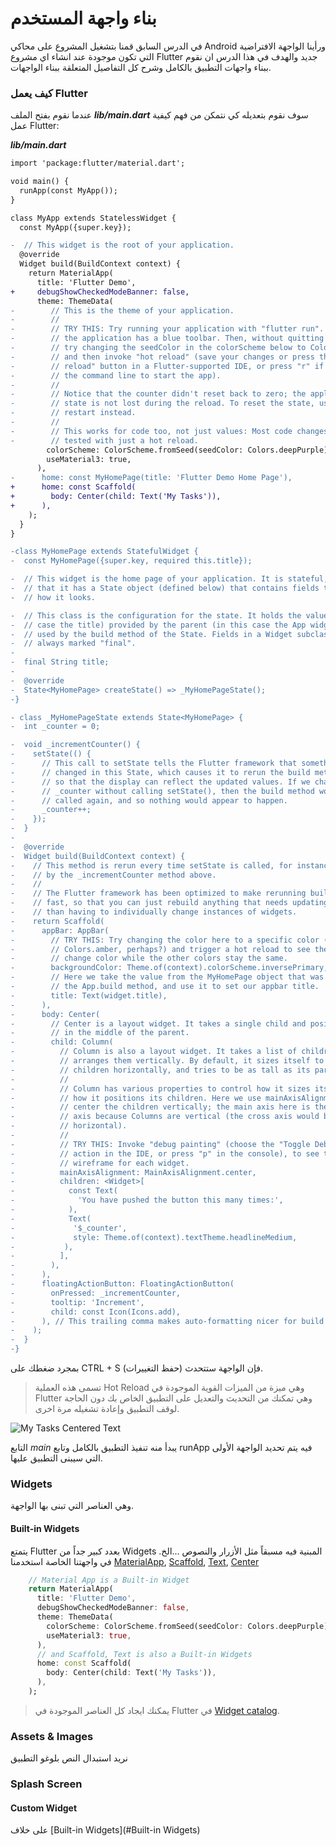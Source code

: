# بناء واجهة المستخدم

في الدرس السابق قمنا بتشغيل المشروع على محاكي Android ورأينا الواجهة الافتراضية التي تكون موجودة عند انشاء اي مشروع Flutter جديد والهدف في هذا الدرس ان نقوم ببناء واجهات التطبيق بالكامل وشرح كل التفاصيل المتعلقة ببناء الواجهات.

### كيف يعمل Flutter

عندما نقوم بفتح الملف ***lib/main.dart*** سوف نقوم بتعديله كي نتمكن من فهم كيفية عمل Flutter:

***lib/main.dart***
```diff
import 'package:flutter/material.dart';

void main() {
  runApp(const MyApp());
}

class MyApp extends StatelessWidget {
  const MyApp({super.key});

-  // This widget is the root of your application.
  @override
  Widget build(BuildContext context) {
    return MaterialApp(
      title: 'Flutter Demo',
+     debugShowCheckedModeBanner: false,
      theme: ThemeData(
-        // This is the theme of your application.
-        //
-        // TRY THIS: Try running your application with "flutter run". You'll see
-        // the application has a blue toolbar. Then, without quitting the app,
-        // try changing the seedColor in the colorScheme below to Colors.green
-        // and then invoke "hot reload" (save your changes or press the "hot
-        // reload" button in a Flutter-supported IDE, or press "r" if you used
-        // the command line to start the app).
-        //
-        // Notice that the counter didn't reset back to zero; the application
-        // state is not lost during the reload. To reset the state, use hot
-        // restart instead.
-        //
-        // This works for code too, not just values: Most code changes can be
-        // tested with just a hot reload.
        colorScheme: ColorScheme.fromSeed(seedColor: Colors.deepPurple),
        useMaterial3: true,
      ),
-      home: const MyHomePage(title: 'Flutter Demo Home Page'),
+      home: const Scaffold(
+        body: Center(child: Text('My Tasks')),
+      ),
    );
  }
}

-class MyHomePage extends StatefulWidget {
-  const MyHomePage({super.key, required this.title});

-  // This widget is the home page of your application. It is stateful, meaning
-  // that it has a State object (defined below) that contains fields that affect
-  // how it looks.

-  // This class is the configuration for the state. It holds the values (in this
-  // case the title) provided by the parent (in this case the App widget) and
-  // used by the build method of the State. Fields in a Widget subclass are
-  // always marked "final".
-
-  final String title;
-
-  @override
-  State<MyHomePage> createState() => _MyHomePageState();
-}

- class _MyHomePageState extends State<MyHomePage> {
-  int _counter = 0;

-  void _incrementCounter() {
-    setState(() {
-      // This call to setState tells the Flutter framework that something has
-      // changed in this State, which causes it to rerun the build method below
-      // so that the display can reflect the updated values. If we changed
-      // _counter without calling setState(), then the build method would not be
-      // called again, and so nothing would appear to happen.
-      _counter++;
-    });
-  }
-
-  @override
-  Widget build(BuildContext context) {
-    // This method is rerun every time setState is called, for instance as done
-    // by the _incrementCounter method above.
-    //
-    // The Flutter framework has been optimized to make rerunning build methods
-    // fast, so that you can just rebuild anything that needs updating rather
-    // than having to individually change instances of widgets.
-    return Scaffold(
-      appBar: AppBar(
-        // TRY THIS: Try changing the color here to a specific color (to
-        // Colors.amber, perhaps?) and trigger a hot reload to see the AppBar
-        // change color while the other colors stay the same.
-        backgroundColor: Theme.of(context).colorScheme.inversePrimary,
-        // Here we take the value from the MyHomePage object that was created by
-        // the App.build method, and use it to set our appbar title.
-        title: Text(widget.title),
-      ),
-      body: Center(
-        // Center is a layout widget. It takes a single child and positions it
-        // in the middle of the parent.
-        child: Column(
-          // Column is also a layout widget. It takes a list of children and
-          // arranges them vertically. By default, it sizes itself to fit its
-          // children horizontally, and tries to be as tall as its parent.
-          //
-          // Column has various properties to control how it sizes itself and
-          // how it positions its children. Here we use mainAxisAlignment to
-          // center the children vertically; the main axis here is the vertical
-          // axis because Columns are vertical (the cross axis would be
-          // horizontal).
-          //
-          // TRY THIS: Invoke "debug painting" (choose the "Toggle Debug Paint"
-          // action in the IDE, or press "p" in the console), to see the
-          // wireframe for each widget.
-          mainAxisAlignment: MainAxisAlignment.center,
-          children: <Widget>[
-            const Text(
-              'You have pushed the button this many times:',
-            ),
-            Text(
-             '$_counter',
-             style: Theme.of(context).textTheme.headlineMedium,
-           ),
-          ],
-        ),
-      ),
-      floatingActionButton: FloatingActionButton(
-        onPressed: _incrementCounter,
-        tooltip: 'Increment',
-        child: const Icon(Icons.add),
-      ), // This trailing comma makes auto-formatting nicer for build methods.
-    );
-  }
-}

```

بمجرد ضغطك على CTRL + S (حفظ التغييرات) فإن الواجهة ستتحدث.

> تسمى هذه العملية Hot Reload وهي ميزة من الميزات القوية الموجودة في Flutter وهي تمكنك من التحديث والتعديل على التطبيق الخاص بك دون الحاجة لوقف التطبيق وإعادة تشغيله مرة اخرى.


![My Tasks Centered Text](../images/ui/my_tasks_centered_text.png)

التابع *main* يبدأ منه تنفيذ التطبيق بالكامل وتابع runApp فيه يتم تحديد الواجهة الأولى التي سيبنى التطبيق عليها.

### Widgets

وهي العناصر التي تبنى بها الواجهة. 

#### Built-in Widgets

يتمتع Flutter بعدد كبير جداً من Widgets المبنية فيه مسبقاً مثل الأزرار والنصوص ...الخ. في واجهتنا الخاصة استخدمنا [MaterialApp](https://api.flutter.dev/flutter/material/MaterialApp-class.html), [Scaffold](https://api.flutter.dev/flutter/material/Scaffold-class.html), [Text](https://api.flutter.dev/flutter/widgets/Text-class.html), [Center](https://api.flutter.dev/flutter/widgets/Center-class.html)

```dart
	// Material App is a Built-in Widget
    return MaterialApp(
      title: 'Flutter Demo',
      debugShowCheckedModeBanner: false,
      theme: ThemeData(
        colorScheme: ColorScheme.fromSeed(seedColor: Colors.deepPurple),
        useMaterial3: true,
      ),
      // and Scaffold, Text is also a Built-in Widgets
      home: const Scaffold(
        body: Center(child: Text('My Tasks')),
      ),
    );
```

> يمكنك ايجاد كل العناصر الموجودة في Flutter في [Widget catalog](https://docs.flutter.dev/ui/widgets).

### Assets & Images

نريد استبدال النص بلوغو التطبيق

### Splash Screen

#### Custom Widget

على خلاف [Built-in Widgets](#Built-in Widgets)
